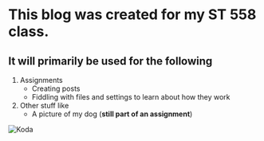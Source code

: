 # This blog was created for my ST 558 class.  

## It will primarily be used for the following 

1. Assignments  
    + Creating posts
    + Fiddling with files and settings to learn about how they work  
2. Other stuff like
    + A picture of my dog (**still part of an assignment**) 

![Koda](https://github.com/demetriossamaras/demetriossamaras.github.io/assets/134014310/5b8b93f0-a422-4435-9956-72b4900e9e75)
